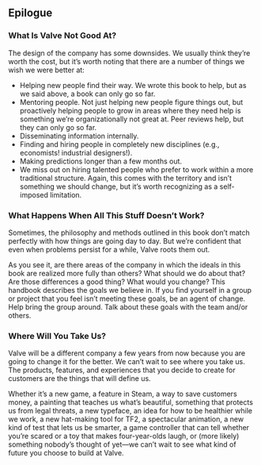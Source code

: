 ## Epilogue

### What Is Valve Not Good At?

The design of the company has some downsides. We usually think they’re worth the cost, but it’s worth noting that there are a number of things we wish we were better at: 

  * Helping new people find their way. We wrote this book to help, but as we said above, a book can only go so far.
  * Mentoring people. Not just helping new people figure things out, but proactively helping people to grow in areas where they need help is something we’re organizationally not great at. Peer reviews help, but they can only go so far.
  * Disseminating information internally.
  * Finding and hiring people in completely new disciplines (e.g., economists! industrial designers!).
  * Making predictions longer than a few months out.
  * We miss out on hiring talented people who prefer to work within a more traditional structure. Again, this comes with the territory and isn’t something we should change, but it’s worth recognizing as a self-imposed limitation.

### What Happens When All This Stuff Doesn’t Work?

Sometimes, the philosophy and methods outlined in this book don’t match perfectly with how things are going day to day. But we’re confident that even when problems persist for a while, Valve roots them out.

As you see it, are there areas of the company in which the ideals in this book are realized more fully than others?  What should we do about that? Are those differences a good thing? What would you change? This handbook describes the goals we believe in. If you find yourself in a group or project that you feel isn’t meeting these goals, be an agent of change. Help bring the group around.  Talk about these goals with the team and/or others.

### Where Will You Take Us?

Valve will be a different company a few years from now because you are going to change it for the better. We can’t wait to see where you take us. The products, features, and experiences that you decide to create for customers are the things that will define us.

Whether it’s a new game, a feature in Steam, a way to save customers money, a painting that teaches us what’s beautiful, something that protects us from legal threats, a new typeface, an idea for how to be healthier while we work, a new hat-making tool for TF2, a spectacular animation, a new kind of test that lets us be smarter, a game controller that can tell whether you’re scared or a toy that makes four-year-olds laugh, or (more likely) something nobody’s thought of yet—we can’t wait to see what kind of future you choose to build at Valve.

